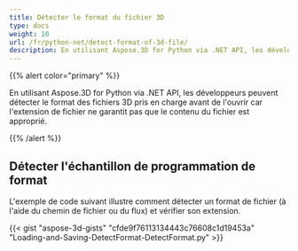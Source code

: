 ```yaml
---
title: Détecter le format du fichier 3D
type: docs
weight: 10
url: /fr/python-net/detect-format-of-3d-file/
description: En utilisant Aspose.3D for Python via .NET API, les développeurs peuvent détecter le format des fichiers 3D pris en charge avant de l'ouvrir car l'extension de fichier ne garantit pas que le contenu du fichier est approprié.
---
```

{{% alert color="primary" %}} 

En utilisant Aspose.3D for Python via .NET API, les développeurs peuvent détecter le format des fichiers 3D pris en charge avant de l'ouvrir car l'extension de fichier ne garantit pas que le contenu du fichier est approprié.

{{% /alert %}} 
##  **Détecter l'échantillon de programmation de format**
L'exemple de code suivant illustre comment détecter un format de fichier (à l'aide du chemin de fichier ou du flux) et vérifier son extension.

{{< gist "aspose-3d-gists" "cfde9f76113134443c76608c1d19453a" "Loading-and-Saving-DetectFormat-DetectFormat.py" >}}
